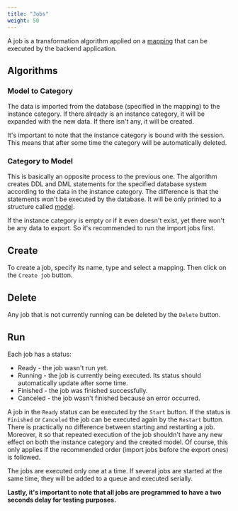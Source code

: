 ```yaml
---
title: "Jobs"
weight: 50
---
```


A job is a transformation algorithm applied on a [mapping](mappings.md) that can be executed by the backend application.

## Algorithms

### Model to Category

The data is imported from the database (specified in the mapping) to the instance category. If there already is an instance category, it will be expanded with the new data. If there isn't any, it will be created. 

It's important to note that the instance category is bound with the session. This means that after some time the category will be automatically deleted. 

### Category to Model

This is basically an opposite process to the previous one. The algorithm creates DDL and DML statements for the specified database system according to the data in the instance category. The difference is that the statements won't be executed by the database. It will be only printed to a structure called [model](models.md).

If the instance category is empty or if it even doesn't exist, yet there won't be any data to export. So it's recommended to run the import jobs first.

## Create

To create a job, specify its name, type and select a mapping. Then click on the `Create job` button.

## Delete

Any job that is not currently running can be deleted by the `Delete` button.

## Run

Each job has a status:
- Ready - the job wasn't run yet.
- Running - the job is currently being executed. Its status should automatically update after some time.
- Finished - the job was finished successfully.
- Canceled - the job wasn't finished because an error occurred.

A job in the `Ready` status can be executed by the `Start` button. If the status is `Finished` or `Canceled` the job can be executed again by the `Restart` button. There is practically no difference between starting and restarting a job. Moreover, it so that repeated execution of the job shouldn't have any new effect on both the instance category and the created model. Of course, this only applies if the recommended order (import jobs before the export ones) is followed.

The jobs are executed only one at a time. If several jobs are started at the same time, they will be added to a queue and executed serially.

**Lastly, it's important to note that all jobs are programmed to have a two seconds delay for testing purposes.**
